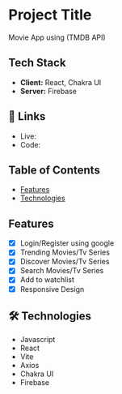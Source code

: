 # Project Title

Movie App using (TMDB API)

## Tech Stack

- **Client:** React, Chakra UI
- **Server:** Firebase

## 🔗 Links

- Live:
- Code:

## Table of Contents

- [Features](#features)
- [Technologies](#technologies)

## Features

- [x] Login/Register using google
- [x] Trending Movies/Tv Series
- [x] Discover Movies/Tv Series
- [x] Search Movies/Tv Series
- [x] Add to watchlist
- [x] Responsive Design

## 🛠 Technologies

- Javascript
- React
- Vite
- Axios
- Chakra UI
- Firebase
